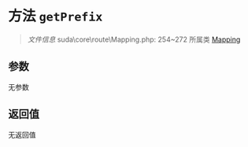# 方法 `getPrefix`

> *文件信息* suda\core\route\Mapping.php: 254~272
> 所属类 [Mapping](../Mapping.md)




## 参数


无参数


## 返回值

无返回值

